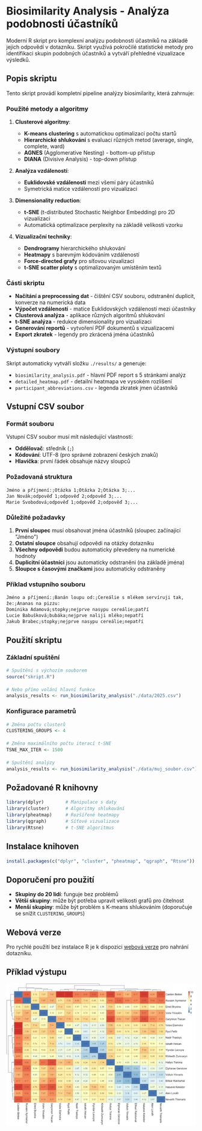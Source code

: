 # Biosimilarity Analysis - Analýza podobnosti účastníků

Moderní R skript pro komplexní analýzu podobnosti účastníků na základě jejich odpovědí v dotazníku. Skript využívá pokročilé statistické metody pro identifikaci skupin podobných účastníků a vytváří přehledné vizualizace výsledků.

## Popis skriptu

Tento skript provádí kompletní pipeline analýzy biosimilarity, která zahrnuje:

### Použité metody a algoritmy

1. **Clusterové algoritmy**:
   - **K-means clustering** s automatickou optimalizací počtu startů
   - **Hierarchické shlukování** s evaluací různých metod (average, single, complete, ward)
   - **AGNES** (Agglomerative Nesting) - bottom-up přístup
   - **DIANA** (Divisive Analysis) - top-down přístup

2. **Analýza vzdáleností**:
   - **Euklidovské vzdálenosti** mezi všemi páry účastníků
   - Symetrická matice vzdáleností pro vizualizaci

3. **Dimensionality reduction**:
   - **t-SNE** (t-distributed Stochastic Neighbor Embedding) pro 2D vizualizaci
   - Automatická optimalizace perplexity na základě velikosti vzorku

4. **Vizualizační techniky**:
   - **Dendrogramy** hierarchického shlukování
   - **Heatmapy** s barevným kódováním vzdáleností
   - **Force-directed grafy** pro síťovou vizualizaci
   - **t-SNE scatter ploty** s optimalizovaným umístěním textů

### Části skriptu

- **Načítání a preprocessing dat** - čištění CSV souboru, odstranění duplicit, konverze na numerická data
- **Výpočet vzdáleností** - matice Euklidovských vzdáleností mezi účastníky
- **Clusterová analýza** - aplikace různých algoritmů shlukování
- **t-SNE analýza** - redukce dimensionality pro vizualizaci
- **Generování reportů** - vytvoření PDF dokumentů s vizualizacemi
- **Export zkratek** - legendy pro zkrácená jména účastníků

### Výstupní soubory

Skript automaticky vytváří složku `./results/` a generuje:

- `biosimilarity_analysis.pdf` - hlavní PDF report s 5 stránkami analýz
- `detailed_heatmap.pdf` - detailní heatmapa ve vysokém rozlišení
- `participant_abbreviations.csv` - legenda zkratek jmen účastníků

## Vstupní CSV soubor

### Formát souboru

Vstupní CSV soubor musí mít následující vlastnosti:

- **Oddělovač**: středník (`;`)
- **Kódování**: UTF-8 (pro správné zobrazení českých znaků)
- **Hlavička**: první řádek obsahuje názvy sloupců

### Požadovaná struktura

```csv
Jméno a příjmení:;Otázka 1;Otázka 2;Otázka 3;...
Jan Novák;odpověď 1;odpověď 2;odpověď 3;...
Marie Svobodová;odpověď 1;odpověď 2;odpověď 3;...
```

### Důležité požadavky

1. **První sloupec** musí obsahovat jména účastníků (sloupec začínající "Jméno")
2. **Ostatní sloupce** obsahují odpovědi na otázky dotazníku
3. **Všechny odpovědi** budou automaticky převedeny na numerické hodnoty
4. **Duplicitní účastníci** jsou automaticky odstraněni (na základě jména)
5. **Sloupce s časovými značkami** jsou automaticky odstraněny

### Příklad vstupního souboru

```csv
Jméno a příjmení:;Banán loupu od:;Cereálie s mlékem servíruji tak, že:;Ananas na pizzu:
Dominika Adamová;stopky;nejprve nasypu cereálie;patří
Lucie Babušková;bubáka;nejprve naliji mléko;nepatří
Jakub Brabec;stopky;nejprve nasypu cereálie;nepatří
```

## Použití skriptu

### Základní spuštění

```r
# Spuštění s výchozím souborem
source("skript.R")

# Nebo přímo volání hlavní funkce
analysis_results <- run_biosimilarity_analysis("./data/2025.csv")
```

### Konfigurace parametrů

```r
# Změna počtu clusterů
CLUSTERING_GROUPS <- 4

# Změna maximálního počtu iterací t-SNE
TSNE_MAX_ITER <- 1500

# Spuštění analýzy
analysis_results <- run_biosimilarity_analysis("./data/muj_soubor.csv")
```

## Požadované R knihovny

```r
library(dplyr)        # Manipulace s daty
library(cluster)      # Algoritmy shlukování
library(pheatmap)     # Rozšířené heatmapy
library(qgraph)       # Síťové vizualizace
library(Rtsne)        # t-SNE algoritmus
```

## Instalace knihoven

```r
install.packages(c("dplyr", "cluster", "pheatmap", "qgraph", "Rtsne"))
```

## Doporučení pro použití

- **Skupiny do 20 lidí**: funguje bez problémů
- **Větší skupiny**: může být potřeba upravit velikosti grafů pro čitelnost
- **Menší skupiny**: může být problém s K-means shlukováním (doporučuje se snížit `CLUSTERING_GROUPS`)

## Webová verze

Pro rychlé použití bez instalace R je k dispozici [webová verze](https://dreryos.shinyapps.io/podobnostbio/) pro nahrání dotazníku.

## Příklad výstupu

![sample_pheatmap](sample_pheatmap.png)
